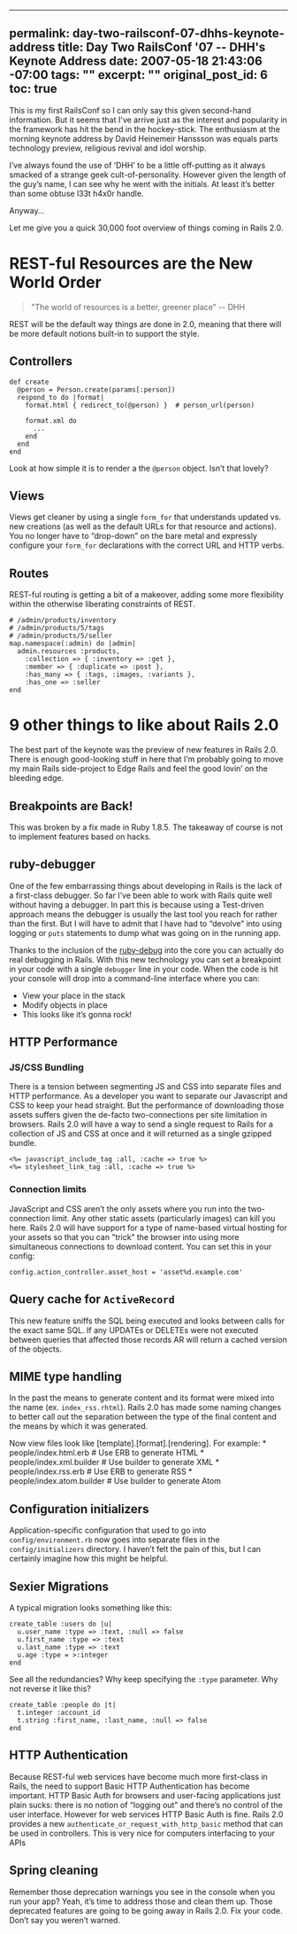 ----- 
permalink: day-two-railsconf-07-dhhs-keynote-address
title: Day Two RailsConf '07 -- DHH's Keynote Address
date: 2007-05-18 21:43:06 -07:00
tags: ""
excerpt: ""
original_post_id: 6
toc: true
-----
This is my first RailsConf so I can only say this given second-hand information. But it seems that I've arrive just as the interest and popularity in the framework has hit the bend in the hockey-stick. The enthusiasm at the morning keynote address by David Heinemeir Hanssson was equals parts technology preview, religious revival and idol worship.

I&#8217;ve always found the use of &#8216;DHH&#8217; to be a little off-putting as it always smacked of a strange geek cult-of-personality. However given the length of the guy&#8217;s name, I can see why he went with the initials. At least it&#8217;s better than some obtuse l33t h4x0r handle.


Anyway&#8230;


Let me give you a quick 30,000 foot overview of things coming in Rails 2.0.


# REST-ful Resources are the New World Order


<blockquote>"The world of resources is a better, greener place" -- DHH
</blockquote>

REST will be the default way things are done in 2.0, meaning that there will be more default notions built-in to support the style.


## Controllers


    def create
      @person = Person.create(params[:person])
      respond_to do |format|
        format.html { redirect_to(@person) }  # person_url(person)
    
        format.xml do
          ...
        end
      end
    end

Look at how simple it is to render a the `@person` object. Isn&#8217;t that lovely?


## Views


Views get cleaner by using a single `form_for` that understands updated vs. new creations (as well as the default URLs for that resource and actions). You no longer have to &#8220;drop-down&#8221; on the bare metal and expressly configure your `form_for` declarations with the correct URL and HTTP verbs.


## Routes


REST-ful routing is getting a bit of a makeover, adding some more flexibility within the otherwise liberating constraints of REST.


    # /admin/products/inventory
    # /admin/products/5/tags
    # /admin/products/5/seller
    map.namespace(:admin) do |admin|
      admin.resources :products,
        :collection => { :inventory => :get },
        :member => { :duplicate => :post },
        :has_many => { :tags, :images, :variants },
        :has_one => :seller
    end

# 9 other things to like about Rails 2.0


The best part of the keynote was the preview of new features in Rails 2.0. There is enough good-looking stuff in here that I&#8217;m probably going to move my main Rails side-project to Edge Rails and feel the good lovin&#8217; on the bleeding edge.


## Breakpoints are Back!


This was broken by a fix made in Ruby 1.8.5. The takeaway of course is not to implement features based on hacks.


## ruby-debugger


One of the few embarrassing things about developing in Rails is the lack of a first-class debugger. So far I&#8217;ve been able to work with Rails quite well without having a debugger. In part this is because using a Test-driven approach means the debugger is usually the last tool you reach for rather than the first. But I will have to admit that I have had to &#8220;devolve&#8221; into using logging or `puts` statements to dump what was going on in the running app.


Thanks to the inclusion of the [ruby-debug](http://rubyforge.org/forum/forum.php?forum_id=7778) into the core you can actually do real debugging in Rails. With this new technology you can set a breakpoint in your code with a single `debugger` line in your code. When the code is hit your console will drop into a command-line interface where you can:
  * View your place in the stack
  * Modify objects in place
  * This looks like it&#8217;s gonna rock!


## HTTP Performance


### JS/CSS Bundling


There is a tension between segmenting JS and CSS into separate files and HTTP performance. As a developer you want to separate our Javascript and CSS to keep your head straight. But the performance of downloading those assets suffers given the de-facto two-connections per site limitation in browsers. Rails 2.0 will have a way to send a single request to Rails for a collection of JS and CSS at once and it will returned as a single gzipped bundle.


    <%= javascript_include_tag :all, :cache => true %>
    <%= stylesheet_link_tag :all, :cache => true %>


### Connection limits


JavaScript and CSS aren&#8217;t the only assets where you run into the two-connection limit. Any other static assets (particularly images) can kill you here. Rails 2.0 will have support for a type of name-based virtual hosting for your assets so that you can &#8221;trick&#8221; the browser into using more simultaneous connections to download content. You can set this in your config:


    config.action_controller.asset_host = 'asset%d.example.com'

## Query cache for `ActiveRecord`


This new feature sniffs the SQL being executed and looks between calls for the exact same SQL. If any UPDATEs or DELETEs were not executed between queries that affected those records AR will return a cached version of the objects.


## MIME type handling


In the past the means to generate content and its format were mixed into the name (ex. `index_rss.rhtml`). Rails 2.0 has made some naming changes to better call out the separation between the type of the final content and the means by which it was generated.


Now view files look like [template].[format].[rendering]. For example:
    * people/index.html.erb  # Use ERB to generate HTML
    * people/index.xml.builder  # Use builder to generate XML
    * people/index.rss.erb  # Use ERB to generate RSS
    * people/index.atom.builder  # Use builder to generate Atom


## Configuration initializers


Application-specific configuration that used to go into `config/environment.rb` now goes into separate files in the `config/initializers` directory. I haven&#8217;t felt the pain of this, but I can certainly imagine how this might be helpful.


## Sexier Migrations


A typical migration looks something like this:


    create_table :users do |u|
      u.user_name :type => :text, :null => false
      u.first_name :type => :text
      u.last_name :type => :text
      u.age :type = >:integer
    end

See all the redundancies? Why keep specifying the `:type` parameter. Why not reverse it like this?


    create_table :people do |t|
      t.integer :account_id
      t.string :first_name, :last_name, :null => false
    end

## HTTP Authentication


Because REST-ful web services have become much more first-class in Rails, the need to support Basic HTTP Authentication has become important. HTTP Basic Auth for browsers and user-facing applications just plain sucks: there is no notion of &#8220;logging out&#8221; and there&#8217;s no control of the user interface. However for web services HTTP Basic Auth is fine. Rails 2.0 provides a new `authenticate_or_request_with_http_basic` method that can be used in controllers. This is very nice for computers interfacing to your APIs


## Spring cleaning


Remember those deprecation warnings you see in the console when you run your app? Yeah, it&#8217;s time to address those and clean them up. Those deprecated features are going to be going away in Rails 2.0. Fix your code. Don&#8217;t say you weren&#8217;t warned.
